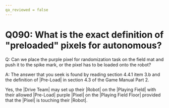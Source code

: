 ```yaml
---
qa_reviewed = false
---
```


# Q090: What is the exact definition of "preloaded" pixels for autonomous?

Q: Can we place the purple pixel for randomization task on the field mat and push it to the spike mark, or the pixel has to be loaded onto the robot?

A: The answer that you seek is found by reading section 4.4.1 item 3.b and the definition of |Pre-Load| in section 4.3 of the Game Manual Part 2.

Yes, the |Drive Team| may set up their |Robot| on the |Playing Field| with their allowed |Pre-Load| purple |Pixel| on the |Playing Field Floor| provided that the |Pixel| is touching their |Robot|.